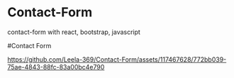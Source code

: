 # Contact-Form
contact-form with react, bootstrap, javascript

#Contact Form



https://github.com/Leela-369/Contact-Form/assets/117467628/772bb039-75ae-4843-88fc-83a00bc4e790

